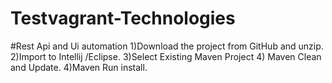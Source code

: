 # Testvagrant-Technologies
#Rest Api and Ui automation
1)Download the project from GitHub and unzip.
2)Import to Intellij /Eclipse.
3)Select Existing Maven Project 
4) Maven Clean and Update.
4)Maven Run install.
